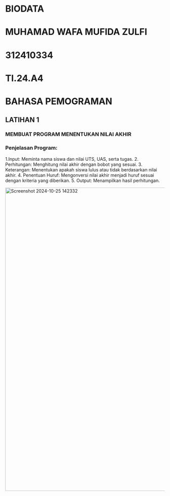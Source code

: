 # BIODATA
# MUHAMAD WAFA MUFIDA ZULFI
# 312410334
# TI.24.A4
# BAHASA PEMOGRAMAN

## LATIHAN 1
### MEMBUAT PROGRAM MENENTUKAN NILAI AKHIR

### Penjelasan Program:
 1.Input: Meminta nama siswa dan nilai UTS, UAS, serta tugas.
 2. Perhitungan: Menghitung nilai akhir dengan bobot yang sesuai.
 3. Keterangan: Menentukan apakah siswa lulus atau tidak berdasarkan nilai akhir.
 4. Penentuan Huruf: Mengonversi nilai akhir menjadi huruf sesuai dengan kriteria yang diberikan.
 5. Output: Menampilkan hasil perhitungan.

<img width="960" alt="Screenshot 2024-10-25 142332" src="https://github.com/user-attachments/assets/8f6abfb8-ee26-4af4-a322-a7f60e2f69ef">



